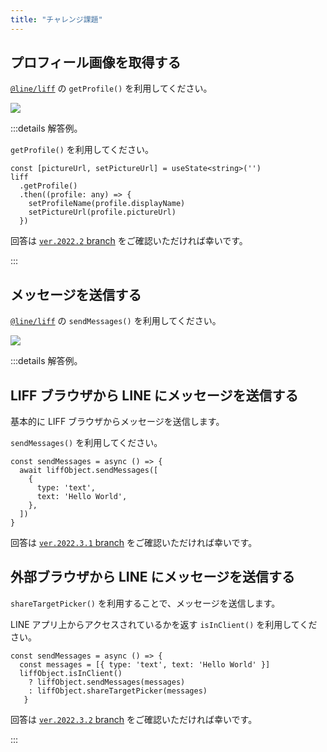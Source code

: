 ```yaml
---
title: "チャレンジ課題"
---
```


<!-- Profile 画像設定 -->

## プロフィール画像を取得する

[`@line/liff`](https://www.npmjs.com/package/@line/liff) の `getProfile()` を利用してください。

![](https://i.imgur.com/MutUtg4.jpg)

:::details 解答例。

`getProfile()` を利用してください。

```tsx:src/pages/Top.tsx
const [pictureUrl, setPictureUrl] = useState<string>('')
liff
  .getProfile()
  .then((profile: any) => {
    setProfileName(profile.displayName)
    setPictureUrl(profile.pictureUrl)
  })
```

回答は [`ver.2022.2` branch](https://github.com/jiyuujin/vite-react-liff/tree/ver.2022.2) をご確認いただければ幸いです。

:::

<!-- メッセージ送信 -->
<!-- ※ LINE内のブラウザでしかできなかった気がする -->

## メッセージを送信する

[`@line/liff`](https://www.npmjs.com/package/@line/liff) の `sendMessages()` を利用してください。

![](https://i.imgur.com/HjE8zGv.jpg)

:::details 解答例。

## LIFF ブラウザから LINE にメッセージを送信する

基本的に LIFF ブラウザからメッセージを送信します。

`sendMessages()` を利用してください。

```tsx:src/pages/Top.tsx
const sendMessages = async () => {
  await liffObject.sendMessages([
    {
      type: 'text',
      text: 'Hello World',
    },
  ])
}
```

回答は [`ver.2022.3.1` branch](https://github.com/jiyuujin/vite-react-liff/tree/ver.2022.3.1) をご確認いただければ幸いです。
## 外部ブラウザから LINE にメッセージを送信する

`shareTargetPicker()` を利用することで、メッセージを送信します。

LINE アプリ上からアクセスされているかを返す `isInClient()` を利用してください。

```tsx:src/pages/Top.tsx
const sendMessages = async () => {
  const messages = [{ type: 'text', text: 'Hello World' }]
  liffObject.isInClient()
    ? liffObject.sendMessages(messages)
    : liffObject.shareTargetPicker(messages)
   }
```

回答は [`ver.2022.3.2` branch](https://github.com/jiyuujin/vite-react-liff/tree/ver.2022.3.2) をご確認いただければ幸いです。

:::
